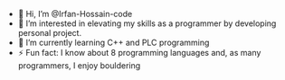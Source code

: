 - 👋 Hi, I’m @Irfan-Hossain-code
- 👀 I’m interested in elevating my skills as a programmer by developing personal project.
- 🌱 I’m currently learning C++ and PLC programming
- ⚡ Fun fact: I know about 8 programming languages and, as many programmers, I enjoy bouldering
